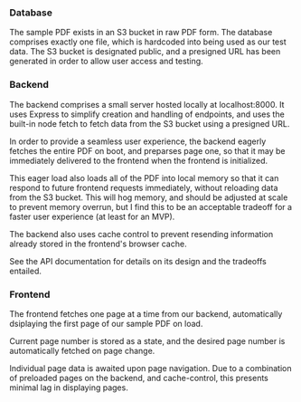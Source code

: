 ### Database

The sample PDF exists in an S3 bucket in raw PDF form. The database comprises exactly one file, which is hardcoded into being used as our test data. The S3 bucket is designated public, and a presigned URL has been generated in order to allow user access and testing.

### Backend

The backend comprises a small server hosted locally at localhost:8000. It uses Express to simplify creation and handling of endpoints, and uses the built-in node fetch to fetch data from the S3 bucket using a presigned URL.

In order to provide a seamless user experience, the backend eagerly fetches the entire PDF on boot, and preparses page one, so that it may be immediately delivered to the frontend when the frontend is initialized.

This eager load also loads all of the PDF into local memory so that it can respond to future frontend requests immediately, without reloading data from the S3 bucket. This will hog memory, and should be adjusted at scale to prevent memory overrun, but I find this to be an acceptable tradeoff for a faster user experience (at least for an MVP).

The backend also uses cache control to prevent resending information already stored in the frontend's browser cache.

See the API documentation for details on its design and the tradeoffs entailed.

### Frontend

The frontend fetches one page at a time from our backend, automatically dsiplaying the first page of our sample PDF on load.

Current page number is stored as a state, and the desired page number is automatically fetched on page change.

Individual page data is awaited upon page navigation. Due to a combination of preloaded pages on the backend, and cache-control, this presents minimal lag in displaying pages.